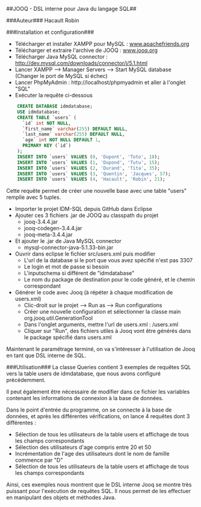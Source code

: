 ##JOOQ - DSL interne pour Java du langage SQL##

###Auteur###
Hacault Robin

###Installation et configuration###
- Télécharger et installer XAMPP pour MySQL : www.apachefriends.org
- Télécharger et extraire l'archive de JOOQ : www.jooq.org
- Télécharger Java MySQL connector : http://dev.mysql.com/downloads/connector/j/5.1.html
- Lancer XAMPP --> Manager Servers --> Start MySQL database (Changer le port de MySQL si échec)
- Lancer PhpMyAdmin : http://localhost/phpmyadmin et aller à l'onglet "SQL"
- Exécuter la requête ci-dessous
``` sql
    CREATE DATABASE idmdatabase;
    USE idmdatabase;
    CREATE TABLE `users` (
      `id` int NOT NULL,
      `first_name` varchar(255) DEFAULT NULL,
      `last_name` varchar(255) DEFAULT NULL,
      `age` int NOT NULL DEFAULT 1,
      PRIMARY KEY (`id`)
    );
    INSERT INTO `users` VALUES (0, 'Dupont', 'Toto', 18);
    INSERT INTO `users` VALUES (1, 'Dupond', 'Tutu', 15);
    INSERT INTO `users` VALUES (2, 'Durand', 'Tita', 35);
    INSERT INTO `users` VALUES (3, 'Quentin', 'Jacques', 57);
    INSERT INTO `users` VALUES (4, 'Hacault', 'Robin', 21);
```
   Cette requête permet de créer une nouvelle base avec une table "users" remplie avec 5 tuples.
- Importer le projet IDM-SQL depuis GitHub dans Eclipse
- Ajouter ces 3 fichiers .jar de JOOQ au classpath du projet
  - jooq-3.4.4.jar
  - jooq-codegen-3.4.4.jar
  - jooq-meta-3.4.4.jar
- Et ajouter le .jar de Java MySQL connector
  - mysql-connector-java-5.1.33-bin.jar
- Ouvrir dans eclipse le fichier src/users.xml puis modifier
    - L'url de la database si le port que vous avez spécifié n'est pas 3307
    - Le login et mot de passe si besoin
    - L'inputschema si différent de "idmdatabase"
    - Le nom du package de destination pour le code généré, et le chemin correspondant
- Générer le code avec Jooq (à répéter à chaque modification de users.xml)
    - Clic-droit sur le projet --> Run as --> Run configurations
    - Créer une nouvelle configuration et sélectionner la classe main org.jooq.util.GenerationTool
    - Dans l'onglet arguments, mettre l'url de users.xml : /users.xml
    - Cliquer sur "Run", des fichiers utiles à Jooq vont être générés dans le package spécifié dans users.xml

Maintenant le paramétrage terminé, on va s'intéresser à l'utilisation de Jooq en tant que DSL interne de SQL.

###Utilisation###
La classe Queries contient 3 exemples de requêtes SQL vers la table users de idmdatabase, que nous avons configuré précédemment.

Il peut également être nécessaire de modifier dans ce fichier les variables contenant les informations de connexion à la base de données.

Dans le point d'entrée du programme, on se connecte à la base de données, et après les différentes vérifications, on lance 4 requêtes dont 3 différentes :
- Sélection de tous les utilisateurs de la table users et affichage de tous les champs correspondants
- Sélection des utilisateurs d'age compris entre 20 et 50
- Incrémentation de l'age des utilisateurs dont le nom de famille commence par "D"
- Sélection de tous les utilisateurs de la table users et affichage de tous les champs correspondants
    
Ainsi, ces exemples nous montrent que le DSL interne Jooq se montre très puissant pour l'exécution de requêtes SQL. Il nous permet de les effectuer en manipulant des objets et méthodes Java.

